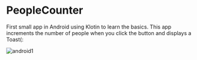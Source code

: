 # PeopleCounter

First small app in Android using Klotin to learn the basics.
This app increments the number of people when you click the button and displays a Toast(: 

![android1](https://github.com/andrearamonroy/PeopleCounter/assets/54419381/d4b042c9-6029-4ca7-9ee7-8cc9884cfe0d)
